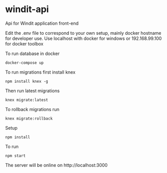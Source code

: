 # windit-api
Api for Windit application front-end

Edit the .env file to correspond to your own setup, mainly docker hostname for developer use.
Use localhost with docker for windows or 192.168.99.100 for docker toolbox

To run database in docker
```
docker-compose up
```

To run migrations first install knex
```
npm install knex -g
```
Then run latest migrations
```
knex migrate:latest
```
To rollback migrations run
```
knex migrate:rollback
```

Setup
```
npm install
```

To run
```
npm start
```
The server will be online on http://localhost:3000